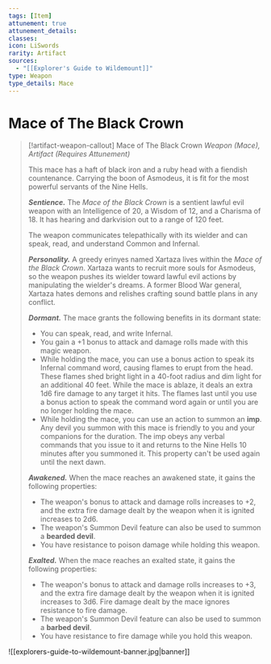 ```yaml
---
tags: [Item]
attunement: true
attunement_details: 
classes: 
icon: LiSwords
rarity: Artifact
sources:
  - "[[Explorer's Guide to Wildemount]]"
type: Weapon
type_details: Mace
---
```

# Mace of The Black Crown
>[!artifact-weapon-callout] Mace of The Black Crown
>*Weapon (Mace), Artifact (Requires Attunement)*
>
>This mace has a haft of black iron and a ruby head with a fiendish countenance. Carrying the boon of Asmodeus, it is fit for the most powerful servants of the Nine Hells.
>
>***Sentience.*** The *Mace of the Black Crown* is a sentient lawful evil weapon with an Intelligence of 20, a Wisdom of 12, and a Charisma of 18. It has hearing and darkvision out to a range of 120 feet.
>
>The weapon communicates telepathically with its wielder and can speak, read, and understand Common and Infernal.
>
>***Personality.*** A greedy erinyes named Xartaza lives within the *Mace of the Black Crown*. Xartaza wants to recruit more souls for Asmodeus, so the weapon pushes its wielder toward lawful evil actions by manipulating the wielder's dreams. A former Blood War general, Xartaza hates demons and relishes crafting sound battle plans in any conflict.
>
>***Dormant.*** The mace grants the following benefits in its dormant state:
>
>* You can speak, read, and write Infernal.
>* You gain a +1 bonus to attack and damage rolls made with this magic weapon.
>* While holding the mace, you can use a bonus action to speak its Infernal command word, causing flames to erupt from the head. These flames shed bright light in a 40-foot radius and dim light for an additional 40 feet. While the mace is ablaze, it deals an extra 1d6 fire damage to any target it hits. The flames last until you use a bonus action to speak the command word again or until you are no longer holding the mace.
>* While holding the mace, you can use an action to summon an **imp**. Any devil you summon with this mace is friendly to you and your companions for the duration. The imp obeys any verbal commands that you issue to it and returns to the Nine Hells 10 minutes after you summoned it. This property can't be used again until the next dawn.
>
>***Awakened.*** When the mace reaches an awakened state, it gains the following properties:
>
>* The weapon's bonus to attack and damage rolls increases to +2, and the extra fire damage dealt by the weapon when it is ignited increases to 2d6.
>* The weapon's Summon Devil feature can also be used to summon a **bearded devil**.
>* You have resistance to poison damage while holding this weapon.
>
>***Exalted.*** When the mace reaches an exalted state, it gains the following properties:
>
>* The weapon's bonus to attack and damage rolls increases to +3, and the extra fire damage dealt by the weapon when it is ignited increases to 3d6. Fire damage dealt by the mace ignores resistance to fire damage.
>* The weapon's Summon Devil feature can also be used to summon a **barbed devil**.
>* You have resistance to fire damage while you hold this weapon.

![[explorers-guide-to-wildemount-banner.jpg|banner]]
